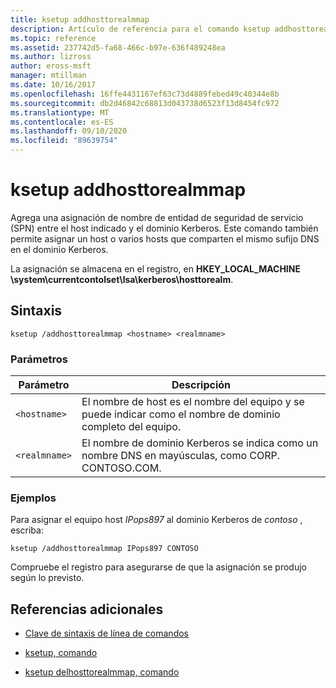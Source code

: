 ```yaml
---
title: ksetup addhosttorealmmap
description: Artículo de referencia para el comando ksetup addhosttorealmmap, que agrega una asignación de nombre de entidad de seguridad de servicio (SPN) entre el host indicado y el dominio Kerberos.
ms.topic: reference
ms.assetid: 237742d5-fa68-466c-b97e-636f489248ea
ms.author: lizross
author: eross-msft
manager: mtillman
ms.date: 10/16/2017
ms.openlocfilehash: 16ffe4431167ef63c73d4889febed49c40344e8b
ms.sourcegitcommit: db2d46842c68813d043738d6523f13d8454fc972
ms.translationtype: MT
ms.contentlocale: es-ES
ms.lasthandoff: 09/10/2020
ms.locfileid: "89639754"
---
```

# <a name="ksetup-addhosttorealmmap"></a>ksetup addhosttorealmmap

Agrega una asignación de nombre de entidad de seguridad de servicio (SPN) entre el host indicado y el dominio Kerberos. Este comando también permite asignar un host o varios hosts que comparten el mismo sufijo DNS en el dominio Kerberos.

La asignación se almacena en el registro, en **HKEY_LOCAL_MACHINE \system\currentcontolset\lsa\kerberos\hosttorealm**.

## <a name="syntax"></a>Sintaxis

```
ksetup /addhosttorealmmap <hostname> <realmname>
```

### <a name="parameters"></a>Parámetros

| Parámetro | Descripción |
| --------- |------------ |
| `<hostname>` | El nombre de host es el nombre del equipo y se puede indicar como el nombre de dominio completo del equipo. |
| `<realmname>` | El nombre de dominio Kerberos se indica como un nombre DNS en mayúsculas, como CORP. CONTOSO.COM. |

### <a name="examples"></a>Ejemplos

Para asignar el equipo host *IPops897* al dominio Kerberos de *contoso* , escriba:

```
ksetup /addhosttorealmmap IPops897 CONTOSO
```

Compruebe el registro para asegurarse de que la asignación se produjo según lo previsto.

## <a name="additional-references"></a>Referencias adicionales

- [Clave de sintaxis de línea de comandos](command-line-syntax-key.md)

- [ksetup, comando](ksetup.md)

- [ksetup delhosttorealmmap, comando](ksetup-delhosttorealmmap.md)
